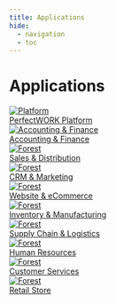 ```yaml
---
title: Applications
hide:
  - navigation
  - toc
---
```

<script src="https://cdn.tailwindcss.com"></script>

<div class="container px-5 py-1 mx-auto flex flex-wrap">
  <h1 class="text-l text-gray-700 font-medium">Applications</h1>
</div>


<!-- This example requires Tailwind CSS v2.0+ -->
<div class="relative bg-white overflow-hidden">
 <div class="p-5 grid grid-cols-1 sm:grid-cols-1 md:grid-cols-5 lg:grid-cols-5 xl:grid-cols-5 gap-5">
    <a href="01_platform" class="rounded overflow-hidden shadow-lg">
      <img class="w-full" src="assets/platform.jpg" alt="Platform">
      <div class="px-6 py-4">
        <div class="font-regular text-l mb-2" >PerfectWORK Platform</div>
      </div>
    </a>
    <a href="20_accounting" class="rounded overflow-hidden shadow-lg">
      <img class="w-full" src="assets/accounting.jpg" alt="Accounting & Finance" >
      <div class="px-6 py-4">
        <div class="font-regular text-l mb-2">Accounting & Finance</div>
      </div>
    </a>
    <a href="30_sales_distribution" class="rounded overflow-hidden shadow-lg">
      <img class="w-full" src="assets/sales.jpg" alt="Forest">
      <div class="px-6 py-4">
        <div class="font-regular text-l mb-2">Sales & Distribution</div>
      </div>
    </a>
    <a href="40_crm_marketing" class="rounded overflow-hidden shadow-lg">
      <img class="w-full" src="assets/marketing.jpg" alt="Forest">
      <div class="px-6 py-4">
        <div class="font-regular text-l mb-2">CRM & Marketing</div>
      </div>
    </a>
    <a href="50_website" class="rounded overflow-hidden shadow-lg">
      <img class="w-full" src="assets/ecommerce.jpg" alt="Forest">
      <div class="px-6 py-4">
        <div class="font-regular text-l mb-2">Website & eCommerce</div>
      </div>
    </a>
    <a href="60_inventory_manufacturing" class="rounded overflow-hidden shadow-lg">
      <img class="w-full" src="assets/production.jpg" alt="Forest">
      <div class="px-6 py-4">
        <div class="font-regular text-l mb-2">Inventory & Manufacturing</div>
      </div>
    </a>
    <a href="70_supply_chain" class="rounded overflow-hidden shadow-lg">
      <img class="w-full" src="assets/supply_chain.jpg" alt="Forest">
      <div class="px-6 py-4">
        <div class="font-regular text-l mb-2">Supply Chain & Logistics </div>
      </div>
    </a>
    <a href="80_human_resources" class="rounded overflow-hidden shadow-lg">
      <img class="w-full" src="assets/human_resources.jpg" alt="Forest">
      <div class="px-6 py-4">
        <div class="font-regular text-l mb-2">Human Resources</div>
      </div>
    </a>
    <a href="85_customer_services" class="rounded overflow-hidden shadow-lg">
      <img class="w-full" src="assets/customer_services.jpg" alt="Forest">
      <div class="px-6 py-4">
        <div class="font-regular text-l mb-2">Customer Services</div>
      </div>
    </a>
    <a href="88_retail_store" class="rounded overflow-hidden shadow-lg">
      <img class="w-full" src="assets/retail_store.jpg" alt="Forest">
      <div class="px-6 py-4">
        <div class="font-regular text-l mb-2">Retail Store</div>
      </div>
    </a>
  </div>
</div>
